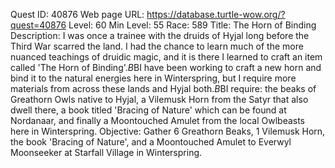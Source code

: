 Quest ID: 40876
Web page URL: https://database.turtle-wow.org/?quest=40876
Level: 60
Min Level: 55
Race: 589
Title: The Horn of Binding
Description: I was once a trainee with the druids of Hyjal long before the Third War scarred the land. I had the chance to learn much of the more nuanced teachings of druidic magic, and it is there I learned to craft an item called 'The Horn of Binding'.$B$BI have been working to craft a new horn and bind it to the natural energies here in Winterspring, but I require more materials from across these lands and Hyjal both.$B$BI require: the beaks of Greathorn Owls native to Hyjal, a Vilemusk Horn from the Satyr that also dwell there, a book titled 'Bracing of Nature' which can be found at Nordanaar, and finally a Moontouched Amulet from the local Owlbeasts here in Winterspring.
Objective: Gather 6 Greathorn Beaks, 1 Vilemusk Horn, the book 'Bracing of Nature', and a Moontouched Amulet to Everwyl Moonseeker at Starfall Village in Winterspring.
